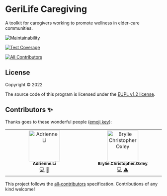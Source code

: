 # GeriLife Caregiving

A toolkit for caregivers working to promote wellness in elder-care communities.

[![Maintainability](https://api.codeclimate.com/v1/badges/76c12aa54357667b81b4/maintainability)](https://codeclimate.com/github/GeriLife/caregiving/maintainability)

[![Test Coverage](https://api.codeclimate.com/v1/badges/76c12aa54357667b81b4/test_coverage)](https://codeclimate.com/github/GeriLife/caregiving/test_coverage)

<!-- ALL-CONTRIBUTORS-BADGE:START - Do not remove or modify this section -->

[![All Contributors](https://img.shields.io/badge/all_contributors-2-orange.svg?style=flat-square)](#contributors-)

<!-- ALL-CONTRIBUTORS-BADGE:END -->

## License

Copyright © 2022

The source code of this program is licensed under the [EUPL v1.2 license](https://ec.europa.eu/info/european-union-public-licence_en).

## Contributors ✨

Thanks goes to these wonderful people ([emoji key](https://allcontributors.org/docs/en/emoji-key)):

<!-- ALL-CONTRIBUTORS-LIST:START - Do not remove or modify this section -->
<!-- prettier-ignore-start -->
<!-- markdownlint-disable -->
<table>
  <tbody>
    <tr>
      <td align="center" valign="top" width="14.28%"><a href="https://github.com/adrienneli104"><img src="https://avatars.githubusercontent.com/u/90366990?v=4?s=100" width="100px;" alt="Adrienne Li"/><br /><sub><b>Adrienne Li</b></sub></a><br /><a href="https://github.com/GeriLife/caregiving/commits?author=adrienneli104" title="Code">💻</a> <a href="#design-adrienneli104" title="Design">🎨</a></td>
      <td align="center" valign="top" width="14.28%"><a href="http://linkedin.com/in/brylie-christopher-oxley/"><img src="https://avatars.githubusercontent.com/u/17307?v=4?s=100" width="100px;" alt="Brylie Christopher Oxley"/><br /><sub><b>Brylie Christopher Oxley</b></sub></a><br /><a href="https://github.com/GeriLife/caregiving/commits?author=brylie" title="Code">💻</a> <a href="https://github.com/GeriLife/caregiving/commits?author=brylie" title="Tests">⚠️</a></td>
    </tr>
  </tbody>
</table>

<!-- markdownlint-restore -->
<!-- prettier-ignore-end -->

<!-- ALL-CONTRIBUTORS-LIST:END -->

This project follows the [all-contributors](https://github.com/all-contributors/all-contributors) specification. Contributions of any kind welcome!
